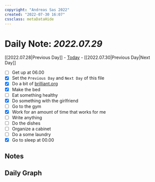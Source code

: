 ```yaml
---
copyright: "Andreas Sas 2022"
created: "2022-07-30 16:07"
cssclass: metaDataHide
---
```


# Daily Note: *2022.07.29*
 [[2022.07.28|Previous Day]] - [Today](obsidian://advanced-uri?daily=true) - [[2022.07.30|Previous Day|Next Day]]

- [ ] Get up at 06.00
- [x] Set the `Previous Day` and `Next Day` of this file
- [x] Do a bit of [brilliant.org](https://brilliant.org/)
- [x] Make the bed
- [ ] Eat something healthy
- [x] Do something with the girlfriend
- [ ] Go to the gym
- [x] Work for an amount of time that works for me
- [ ] Write anything
- [ ] Do the dishes
- [ ] Organize a cabinet
- [ ] Do a some laundry
- [x] Go to sleep at 00.00

## Notes

## Daily Graph
